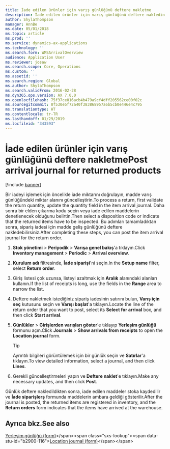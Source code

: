 ```yaml
---
title: İade edilen ürünler için varış günlüğünü deftere nakletme
description: İade edilen ürünler için varış günlüğünü deftere nakledin.
author: ShylaThompson
manager: AnnBe
ms.date: 05/01/2018
ms.topic: article
ms.prod: ''
ms.service: dynamics-ax-applications
ms.technology: ''
ms.search.form: WMSArrivalOverview
audience: Application User
ms.reviewer: josaw
ms.search.scope: Core, Operations
ms.custom: ''
ms.assetid: ''
ms.search.region: Global
ms.author: ShylaThompson
ms.search.validFrom: 2016-02-28
ms.dyn365.ops.version: AX 7.0.0
ms.openlocfilehash: 75f37ce016acb4b479a9cf4dff205562ce00f02c
ms.sourcegitcommit: 0f530e5f72a40f383868957a6b5cb0e446e4c795
ms.translationtype: HT
ms.contentlocale: tr-TR
ms.lasthandoff: 01/29/2019
ms.locfileid: "343593"
---
```

# <a name="post-arrival-journal-for-returned-products"></a><span data-ttu-id="b2900-103">İade edilen ürünler için varış günlüğünü deftere nakletme</span><span class="sxs-lookup"><span data-stu-id="b2900-103">Post arrival journal for returned products</span></span> 

[!include [banner](../includes/banner.md)]


<span data-ttu-id="b2900-104">Bir iadeyi işlemek için öncelikle iade miktarını doğrulayın, madde varış günlüğündeki miktar alanını güncelleştirin.</span><span class="sxs-lookup"><span data-stu-id="b2900-104">To process a return, first validate the return quantity, update the quantity field in the item arrival journal.</span></span> <span data-ttu-id="b2900-105">Daha sonra bir elden çıkarma kodu seçin veya iade edilen maddelerin denetlenecek olduğunu belirtin.</span><span class="sxs-lookup"><span data-stu-id="b2900-105">Then select a disposition code or indicate that the returned items have to be inspected.</span></span> <span data-ttu-id="b2900-106">Bu adımları tamamladıktan sonra, sipariş iadesi için madde geliş günlüğünü deftere nakledebilirsiniz.</span><span class="sxs-lookup"><span data-stu-id="b2900-106">After completing these steps, you can post the item arrival journal for the return order.</span></span>

1.  <span data-ttu-id="b2900-107">**Stok yönetimi** \> **Periyodik** \> **Varışa genel bakış**'a tıklayın.</span><span class="sxs-lookup"><span data-stu-id="b2900-107">Click **Inventory management** \> **Periodic** \> **Arrival overview**.</span></span>

2.  <span data-ttu-id="b2900-108">**Kurulum adı** filtresinde, **İade siparişi**'ni seçin.</span><span class="sxs-lookup"><span data-stu-id="b2900-108">In the **Setup name** filter, select **Return order**.</span></span>

3.  <span data-ttu-id="b2900-109">Giriş listesi çok uzunsa, listeyi azaltmak için **Aralık** alanındaki alanları kullanın.</span><span class="sxs-lookup"><span data-stu-id="b2900-109">If the list of receipts is long, use the fields in the **Range** area to narrow the list.</span></span>

4.  <span data-ttu-id="b2900-110">Deftere nakletmek istediğiniz sipariş iadesinin satırını bulun, **Varış için seç** kutusunu seçin ve **Varışı başlat**'a tıklayın.</span><span class="sxs-lookup"><span data-stu-id="b2900-110">Locate the line of the return order that you want to post, select its **Select for arrival** box, and then click **Start arrival**.</span></span>

5.  <span data-ttu-id="b2900-111">**Günlükler** \> **Girişlerden varışları göster**'e tıklayıp **Yerleşim günlüğü** formunu açın.</span><span class="sxs-lookup"><span data-stu-id="b2900-111">Click **Journals** \> **Show arrivals from receipts** to open the **Location journal** form.</span></span>
    

    > [!TIP]
    > <P><span data-ttu-id="b2900-112">Ayrıntılı bilgileri görüntülemek için bir günlük seçin ve <STRONG>Satırlar</STRONG>'a tıklayın.</span><span class="sxs-lookup"><span data-stu-id="b2900-112">To view detailed information, select a journal, and then click <STRONG>Lines</STRONG>.</span></span></P>


6.  <span data-ttu-id="b2900-113">Gerekli güncelleştirmeleri yapın ve **Deftere naklet**'e tıklayın.</span><span class="sxs-lookup"><span data-stu-id="b2900-113">Make any necessary updates, and then click **Post**.</span></span>

<span data-ttu-id="b2900-114">Günlük deftere nakledildikten sonra, iade edilen maddeler stoka kaydedilir ve **İade siparişlerş** formunda maddelerin ambara geldiği gösterilir.</span><span class="sxs-lookup"><span data-stu-id="b2900-114">After the journal is posted, the returned items are registered in inventory, and the **Return orders** form indicates that the items have arrived at the warehouse.</span></span>

## <a name="see-also"></a><span data-ttu-id="b2900-115">Ayrıca bkz.</span><span class="sxs-lookup"><span data-stu-id="b2900-115">See also</span></span>

<span data-ttu-id="b2900-116">[Yerleşim günlüğü (form)](https://technet.microsoft.com/en-us/library/aa584822\(v=ax.60\))</span><span class="sxs-lookup"><span data-stu-id="b2900-116">[Location journal (form)](https://technet.microsoft.com/en-us/library/aa584822\(v=ax.60\))</span></span>

  


